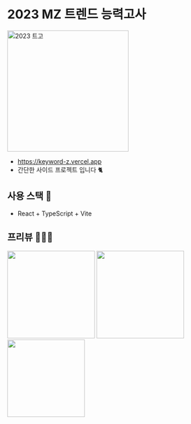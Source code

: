 # 2023 MZ 트렌드 능력고사
<img width="277" alt="2023 트고" src="https://github.com/gdsc-ssu/keyword-z/assets/104755384/03b84bad-5fff-4506-ab6b-57845287dc5e">

- https://keyword-z.vercel.app
- 간단한 사이드 프로젝트 입니다 🐈

## 사용 스택 🤖

- React + TypeScript + Vite

## 프리뷰 💁🏻‍♀️
<img src="https://github.com/gdsc-ssu/keyword-z/assets/104755384/33dbc32c-145d-468a-9a5a-a7b41fcc20f9" width="200px">  <img src="https://github.com/gdsc-ssu/keyword-z/assets/104755384/6c9c3984-550a-49c9-8d2e-68c9e613bacd" width="200px">  <img src="https://github.com/gdsc-ssu/keyword-z/assets/104755384/7f8aeff4-40e5-42c5-83a3-9dd9e1467245" width="177px"> 

